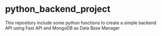 # python_backend_project
 This repository include some python functions to create a simple backend API using Fast API and MongoDB as Data Base Manager
